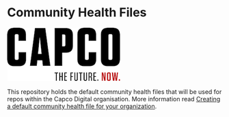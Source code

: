 # Community Health Files

![Capco](assets/capco_logo.jpg)

This repository holds the default community health files that will be used for repos within the Capco Digital organisation.  More information read
[Creating a default community health file for your organization](https://help.github.com/en/articles/creating-a-default-community-health-file-for-your-organization).
